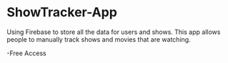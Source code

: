 # ShowTracker-App
Using Firebase to store all the data for users and shows. 
This app allows people to manually track shows and movies that are watching.

-Free Access
